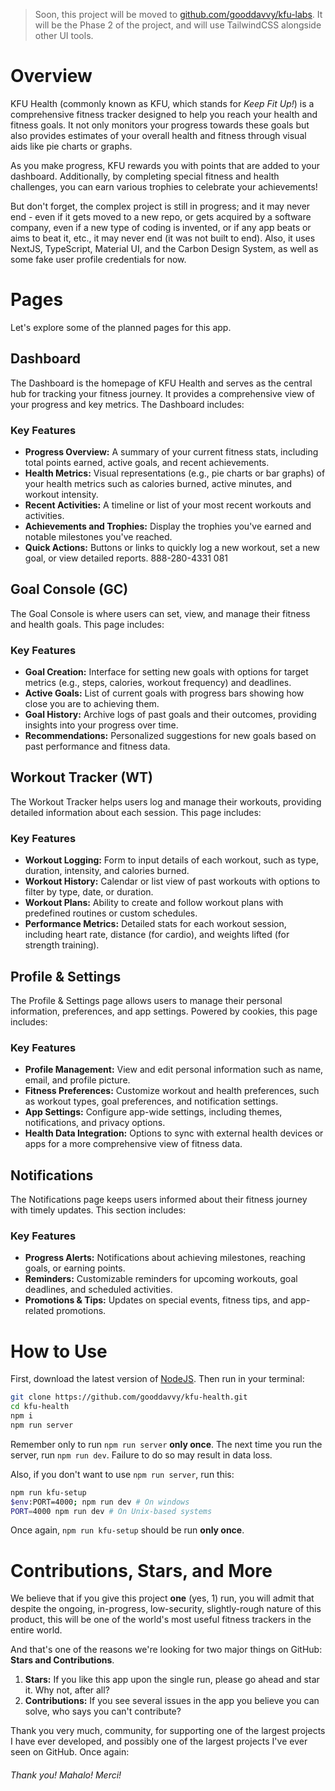 > Soon, this project will be moved to [github.com/gooddavvy/kfu-labs](https://github.com/gooddavvy/kfu-labs). It will be the Phase 2 of the project, and will use TailwindCSS alongside other UI tools.

# Overview

KFU Health (commonly known as KFU, which stands for _Keep Fit Up!_) is a comprehensive fitness tracker designed to help you reach your health and fitness goals. It not only monitors your progress towards these goals but also provides estimates of your overall health and fitness through visual aids like pie charts or graphs.

As you make progress, KFU rewards you with points that are added to your dashboard. Additionally, by completing special fitness and health challenges, you can earn various trophies to celebrate your achievements!

But don't forget, the complex project is still in progress; and it may never end - even if it gets moved to a new repo, or gets acquired by a software company, even if a new type of coding is invented, or if any app beats or aims to beat it, etc., it may never end (it was not built to end). Also, it uses NextJS, TypeScript, Material UI, and the Carbon Design System, as well as some fake user profile credentials for now.

# Pages

Let's explore some of the planned pages for this app.

## Dashboard

The Dashboard is the homepage of KFU Health and serves as the central hub for tracking your fitness journey. It provides a comprehensive view of your progress and key metrics. The Dashboard includes:

### Key Features

- **Progress Overview:** A summary of your current fitness stats, including total points earned, active goals, and recent achievements.
- **Health Metrics:** Visual representations (e.g., pie charts or bar graphs) of your health metrics such as calories burned, active minutes, and workout intensity.
- **Recent Activities:** A timeline or list of your most recent workouts and activities.
- **Achievements and Trophies:** Display the trophies you've earned and notable milestones you've reached.
- **Quick Actions:** Buttons or links to quickly log a new workout, set a new goal, or view detailed reports. 888-280-4331 081

## Goal Console (GC)

The Goal Console is where users can set, view, and manage their fitness and health goals. This page includes:

### Key Features

- **Goal Creation:** Interface for setting new goals with options for target metrics (e.g., steps, calories, workout frequency) and deadlines.
- **Active Goals:** List of current goals with progress bars showing how close you are to achieving them.
- **Goal History:** Archive logs of past goals and their outcomes, providing insights into your progress over time.
- **Recommendations:** Personalized suggestions for new goals based on past performance and fitness data.

## Workout Tracker (WT)

The Workout Tracker helps users log and manage their workouts, providing detailed information about each session. This page includes:

### Key Features

- **Workout Logging:** Form to input details of each workout, such as type, duration, intensity, and calories burned.
- **Workout History:** Calendar or list view of past workouts with options to filter by type, date, or duration.
- **Workout Plans:** Ability to create and follow workout plans with predefined routines or custom schedules.
- **Performance Metrics:** Detailed stats for each workout session, including heart rate, distance (for cardio), and weights lifted (for strength training).

## Profile & Settings

The Profile & Settings page allows users to manage their personal information, preferences, and app settings. Powered by cookies, this page includes:

### Key Features

- **Profile Management:** View and edit personal information such as name, email, and profile picture.
- **Fitness Preferences:** Customize workout and health preferences, such as workout types, goal preferences, and notification settings.
- **App Settings:** Configure app-wide settings, including themes, notifications, and privacy options.
- **Health Data Integration:** Options to sync with external health devices or apps for a more comprehensive view of fitness data.

## Notifications

The Notifications page keeps users informed about their fitness journey with timely updates. This section includes:

### Key Features

- **Progress Alerts:** Notifications about achieving milestones, reaching goals, or earning points.
- **Reminders:** Customizable reminders for upcoming workouts, goal deadlines, and scheduled activities.
- **Promotions & Tips:** Updates on special events, fitness tips, and app-related promotions.

# How to Use

First, download the latest version of [NodeJS](http://nodejs.org/). Then run in your terminal:

```bash
git clone https://github.com/gooddavvy/kfu-health.git
cd kfu-health
npm i
npm run server
```

Remember only to run `npm run server` **only once**. The next time you run the server, run `npm run dev`. Failure to do so may result in data loss.

Also, if you don't want to use `npm run server`, run this:

```bash
npm run kfu-setup
$env:PORT=4000; npm run dev # On windows
PORT=4000 npm run dev # On Unix-based systems
```

Once again, `npm run kfu-setup` should be run **only once**.

# Contributions, Stars, and More

We believe that if you give this project **one** (yes, 1) run, you will admit that despite the ongoing, in-progress, low-security, slightly-rough nature of this product, this will be one of the world's most useful fitness trackers in the entire world.

And that's one of the reasons we're looking for two major things on GitHub: **Stars and Contributions**.

1. **Stars:** If you like this app upon the single run, please go ahead and star it. Why not, after all?
2. **Contributions:** If you see several issues in the app you believe you can solve, who says you can't contribute?

Thank you very much, community, for supporting one of the largest projects I have ever developed, and possibly one of the largest projects I've ever seen on GitHub. Once again:

###### Thank you! Mahalo! Merci!

